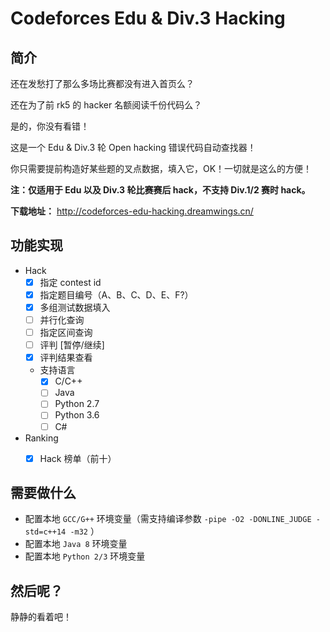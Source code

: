 # Codeforces Edu & Div.3 Hacking
## **简介**

还在发愁打了那么多场比赛都没有进入首页么？

还在为了前 rk5 的 hacker 名额阅读千份代码么？

是的，你没有看错！

这是一个 Edu & Div.3 轮 Open hacking 错误代码自动查找器！

你只需要提前构造好某些题的叉点数据，填入它，OK！一切就是这么的方便！

**注：仅适用于 Edu 以及 Div.3 轮比赛赛后 hack，不支持 Div.1/2 赛时 hack。**

**下载地址：** http://codeforces-edu-hacking.dreamwings.cn/



## **功能实现**

- Hack
  - [x] 指定 contest id
  - [x] 指定题目编号（A、B、C、D、E、F?）
  - [x] 多组测试数据填入
  - [ ] 并行化查询
  - [ ] 指定区间查询
  - [ ] 评判 [暂停/继续]
  - [x] 评判结果查看
  - 支持语言
    - [x] C/C++
    - [ ] Java
    - [ ] Python 2.7
    - [ ] Python 3.6
    - [ ] C#
- Ranking
  - [x] Hack 榜单（前十）



## **需要做什么**

- 配置本地 `GCC/G++` 环境变量（需支持编译参数 `-pipe -O2 -DONLINE_JUDGE -std=c++14 -m32` ）
- 配置本地 `Java 8` 环境变量
- 配置本地 `Python 2/3` 环境变量



## **然后呢？**

静静的看着吧！
